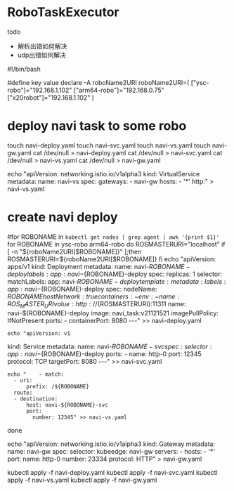 # RoboTaskExecutor

todo
* 解析出错如何解决
* udp出错如何解决

#!/bin/bash

#define key value
declare -A roboName2URI
roboName2URI=(
["ysc-robo"]="192.168.1.102"
["arm64-robo"]="192.168.0.75"
["x20robot"]="192.168.1.102"
)

# deploy navi task to some robo

touch navi-deploy.yaml
touch navi-svc.yaml
touch navi-vs.yaml
touch navi-gw.yaml
cat /dev/null > navi-deploy.yaml
cat /dev/null > navi-svc.yaml
cat /dev/null > navi-vs.yaml
cat /dev/null > navi-gw.yaml

echo "apiVersion: networking.istio.io/v1alpha3
kind: VirtualService
metadata:
  name: navi-vs
spec:
  gateways:
    - navi-gw
  hosts:
    - '*'
  http:" > navi-vs.yaml


# create navi deploy
#for ROBONAME in `kubectl get nodes | grep agent | awk '{print $1}'`
for ROBONAME in ysc-robo arm64-robo
do
    ROSMASTERURI="localhost"
    if [ -n "${roboName2URI[$ROBONAME]}" ];then
        ROSMASTERURI=${roboName2URI[$ROBONAME]}
    fi
    echo "apiVersion: apps/v1
kind: Deployment
metadata:
  name: navi-${ROBONAME}-deploy
  labels:
    app: navi-${ROBONAME}-deploy
spec:
  replicas: 1
  selector:
    matchLabels:
      app: navi-${ROBONAME}-deploy
  template:
    metadata:
      labels:
        app: navi-${ROBONAME}-deploy
    spec:
      nodeName: ${ROBONAME}
      hostNetwork: true
      containers:
      - env:
        - name: ROS_MASTER_URI
          value: http://${ROSMASTERURI}:11311
        name: navi-${ROBONAME}-deploy
        image: navi_task:v21121521
        imagePullPolicy: IfNotPresent
        ports:
          - containerPort: 8080
---" >> navi-deploy.yaml

    echo "apiVersion: v1
kind: Service
metadata:
  name: navi-${ROBONAME}-svc
spec:
  selector:
    app: navi-${ROBONAME}-deploy
  ports:
    - name: http-0
      port: 12345
      protocol: TCP
      targetPort: 8080
---" >> navi-svc.yaml

    echo "    - match:
      - uri:
          prefix: /${ROBONAME}
      route:
      - destination:
          host: navi-${ROBONAME}-svc
          port:
            number: 12345" >> navi-vs.yaml
done

echo "apiVersion: networking.istio.io/v1alpha3
kind: Gateway
metadata:
  name: navi-gw
spec:
  selector:
    kubeedge: navi-gw
  servers:
    - hosts:
        - '*'
      port:
        name: http-0
        number: 23334
        protocol: HTTP" > navi-gw.yaml

kubectl apply -f navi-deploy.yaml
kubectl apply -f navi-svc.yaml
kubectl apply -f navi-vs.yaml
kubectl apply -f navi-gw.yaml
